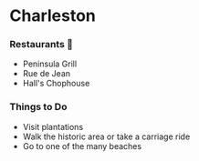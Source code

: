# Charleston

### Restaurants :pizza:
- Peninsula Grill
- Rue de Jean
- Hall's Chophouse

### Things to Do
- Visit plantations
- Walk the historic area or take a carriage ride
- Go to one of the many beaches
